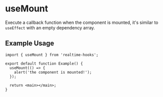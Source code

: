 # useMount

Execute a callback function when the component is mounted, it's similar to `useEffect` with an empty dependency array.

## Example Usage

```tsx
import { useMount } from 'realtime-hooks';

export default function Example() {
  useMount(() => {
    alert('the component is mounted!');
  });

  return <main></main>;
}
```
